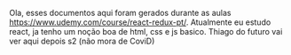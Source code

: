 Ola, esses documentos aqui foram gerados durante as aulas https://www.udemy.com/course/react-redux-pt/.
Atualmente eu estudo react, ja tenho um noção boa de html, css e js basico. Thiago do futuro vai ver aqui depois s2 (não mora de CoviD)

